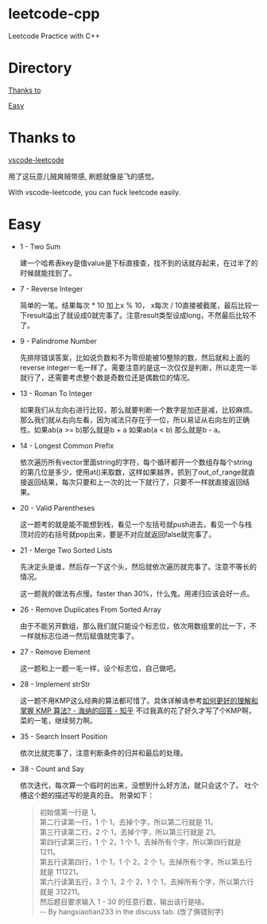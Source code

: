 # leetcode-cpp
Leetcode Practice with C++

# Directory
[Thanks to](#thanks-to)

[Easy](#easy)

# Thanks to
[vscode-leetcode](https://github.com/jdneo/vscode-leetcode)

用了这玩意儿贼爽贼带感, 刷题就像是飞的感觉。

With vscode-leetcode, you can fuck leetcode easily.

# Easy

- 1 - Two Sum
    
    建一个哈希表key是值value是下标直接查，找不到的话就存起来，在过半了的时候就能找到了。

- 7 - Reverse Integer

    简单的一笔。结果每次 * 10 加上x % 10， x每次 / 10直接被截尾，最后比较一下result溢出了就设成0就完事了。注意result类型设成long，不然最后比较不了。

- 9 - Palindrome Number

    先排除错误答案，比如说负数和不为零但能被10整除的数，然后就和上面的reverse integer一毛一样了。需要注意的是这一次仅仅是判断，所以走完一半就行了，还需要考虑整个数是奇数位还是偶数位的情况。

- 13 - Roman To Integer

    如果我们从左向右进行比较，那么就要判断一个数字是加还是减，比较麻烦。那么我们就从右向左看，因为减法只存在于一位，所以易证从右向左的正确性。如果ab(a >= b)那么就是b + a 如果ab(a < b) 那么就是b - a。

- 14 - Longest Common Prefix

    依次遍历所有vector里面string的字符，每个循环都开一个数组存每个string的第几位是多少，使用at()来取数，这样如果越界，抓到了out_of_range就直接返回结果，每次只要和上一次的比一下就行了，只要不一样就直接返回结果。

- 20 - Valid Parentheses

    这一题考的就是能不能想到栈，看见一个左括号就push进去，看见一个与栈顶对应的右括号就pop出来，要是不对应就返回false就完事了。

- 21 - Merge Two Sorted Lists

    先决定头是谁，然后存一下这个头，然后就依次遍历就完事了。注意不等长的情况。

    这一题我的做法有点慢。faster than 30%，什么鬼。用递归应该会好一点。

- 26 - Remove Duplicates From Sorted Array

    由于不能另开数组，那么我们就只能设个标志位，依次用数组里的比一下，不一样就标志位进一然后赋值就完事了。

- 27 - Remove Element

    这一题和上一题一毛一样，设个标志位，自己做吧。

- 28 - Implement strStr

    这一题不用KMP这么经典的算法都可惜了。具体详解请参考[如何更好的理解和掌握 KMP 算法? - 海纳的回答 - 知乎](https://www.zhihu.com/question/21923021/answer/281346746)
    不过我真的花了好久才写了个KMP啊，菜的一笔，继续努力啊。

- 35 - Search Insert Position

    依次比就完事了，注意判断条件的归并和最后的处理。

- 38 - Count and Say

    依次迭代，每次算一个临时的出来，没想到什么好方法，就只会这个了。
    吐个槽这个题的描述写的是真的丑。
    附录如下：
    > 初始值第一行是 1。  
    > 第二行读第一行，1 个 1，去掉个字，所以第二行就是 11。  
    > 第三行读第二行，2 个 1，去掉个字，所以第三行就是 21。  
    > 第四行读第三行，1 个 2，1 个 1，去掉所有个字，所以第四行就是1211。  
    > 第五行读第四行，1 个 1，1 个 2，2 个 1，去掉所有个字，所以第五行就是 111221。  
    > 第六行读第五行，3 个 1，2 个 2，1 个 1，去掉所有个字，所以第六行就是 312211。  
    > 然后题目要求输入 1 - 30 的任意行数，输出该行是啥。  
    > -- By hangxiaotian233 in the discuss tab. (改了俩错别字)
